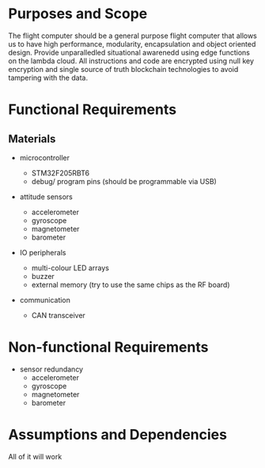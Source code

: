 # Purposes and Scope

The flight computer should be a general purpose flight computer that allows us to have high performance, modularity,
encapsulation and object oriented design. Provide unparalledled situational awarenedd using edge functions on the
lambda cloud. All instructions and code are encrypted using null key encryption and single source of truth blockchain
technologies to avoid tampering with the data.

# Functional Requirements

## Materials
- microcontroller
    - STM32F205RBT6 
    - debug/ program pins (should be programmable via USB)

- attitude sensors
    - accelerometer
    - gyroscope
    - magnetometer
    - barometer

- IO peripherals
    - multi-colour LED arrays
    - buzzer
    - external memory (try to use the same chips as the RF board)

- communication
    - CAN transceiver

# Non-functional Requirements

- sensor redundancy
    - accelerometer
    - gyroscope
    - magnetometer
    - barometer

# Assumptions and Dependencies

All of it will work
